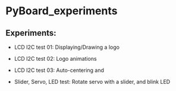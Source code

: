 # PyBoard_experiments
 
## Experiments:
- LCD I2C test 01: Displaying/Drawing a logo
- LCD I2C test 02: Logo animations
- LCD I2C test 03: Auto-centering and

- Slider, Servo, LED test: Rotate servo with a slider, and blink LED
